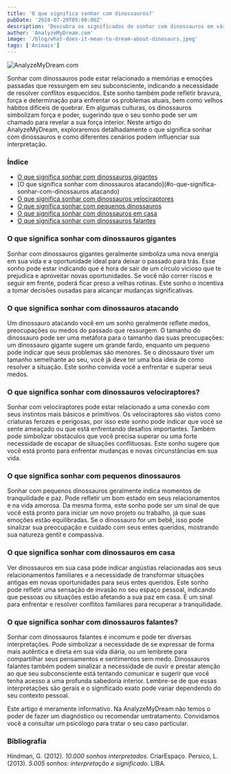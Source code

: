 ```yaml
---
title: 'O que significa sonhar com dinossauros?'
pubDate: '2024-07-29T05:00:00Z'
description: 'Descubra os significados de sonhar com dinossauros em vários contextos, desde dinossauros gigantes até dinossauros falantes. Saiba o que seu subconsciente pode estar lhe comunicando.'
author: 'AnalyzeMyDream.com'
image: '/blog/what-does-it-mean-to-dream-about-dinosaurs.jpeg'
tags: ['Animais']
---
```


![AnalyzeMyDream.com](/blog/what-does-it-mean-to-dream-about-dinosaurs.jpeg)

Sonhar com dinossauros pode estar relacionado a memórias e emoções passadas que ressurgem em seu subconsciente, indicando a necessidade de resolver conflitos esquecidos. Este sonho também pode refletir bravura, força e determinação para enfrentar os problemas atuais, bem como velhos hábitos difíceis de quebrar. Em algumas culturas, os dinossauros simbolizam força e poder, sugerindo que o seu sonho pode ser um chamado para revelar a sua força interior. Neste artigo do AnalyzeMyDream, exploraremos detalhadamente o que significa sonhar com dinossauros e como diferentes cenários podem influenciar sua interpretação.

### Índice

- [O que significa sonhar com dinossauros gigantes](#o-que-significa-sonhar-com-dinossauros-gigantes)
- [O que significa sonhar com dinossauros atacando](#o-que-significa-sonhar-com-dinossauros atacando)
- [O que significa sonhar com dinossauros velociraptores](#o-que-significa-sonhar-com-dinossauros-velociraptores)
- [O que significa sonhar com pequenos dinossauros](#o-que-significa-sonhar-com-pequenos-dinossauros)
- [O que significa sonhar com dinossauros em casa](#o-que-significa-sonhar-com-dinossauros-em-casa)
- [O que significa sonhar com dinossauros falantes](#o-que-significa-sonhar-com-dinossauros-falantes)


### O que significa sonhar com dinossauros gigantes

Sonhar com dinossauros gigantes geralmente simboliza uma nova energia em sua vida e a oportunidade ideal para deixar o passado para trás. Esse sonho pode estar indicando que é hora de sair de um círculo vicioso que te prejudica e aproveitar novas oportunidades. Se você não correr riscos e seguir em frente, poderá ficar preso a velhas rotinas. Este sonho o incentiva a tomar decisões ousadas para alcançar mudanças significativas. 

### O que significa sonhar com dinossauros atacando

Um dinossauro atacando você em um sonho geralmente reflete medos, preocupações ou medos do passado que ressurgem. O tamanho do dinossauro pode ser uma metáfora para o tamanho das suas preocupações: um dinossauro gigante sugere um grande fardo, enquanto um pequeno pode indicar que seus problemas são menores. Se o dinossauro tiver um tamanho semelhante ao seu, você já deve ter uma boa ideia de como resolver a situação. Este sonho convida você a enfrentar e superar seus medos. 

### O que significa sonhar com dinossauros velociraptores?

Sonhar com velociraptores pode estar relacionado a uma conexão com seus instintos mais básicos e primitivos. Os velociraptores são vistos como criaturas ferozes e perigosas, por isso este sonho pode indicar que você se sente ameaçado ou que está enfrentando desafios importantes. Também pode simbolizar obstáculos que você precisa superar ou uma forte necessidade de escapar de situações conflituosas. Este sonho sugere que você está pronto para enfrentar mudanças e novas circunstâncias em sua vida.

### O que significa sonhar com pequenos dinossauros

Sonhar com pequenos dinossauros geralmente indica momentos de tranquilidade e paz. Pode refletir um bom estado em seus relacionamentos e na vida amorosa. Da mesma forma, este sonho pode ser um sinal de que você está pronto para iniciar um novo projeto ou trabalho, já que suas emoções estão equilibradas. Se o dinossauro for um bebê, isso pode sinalizar sua preocupação e cuidado com seus entes queridos, mostrando sua natureza gentil e compassiva.

### O que significa sonhar com dinossauros em casa

Ver dinossauros em sua casa pode indicar angústias relacionadas aos seus relacionamentos familiares e a necessidade de transformar situações antigas em novas oportunidades para seus entes queridos. Este sonho pode refletir uma sensação de invasão no seu espaço pessoal, indicando que pessoas ou situações estão afetando a sua paz em casa. É um sinal para enfrentar e resolver conflitos familiares para recuperar a tranquilidade. 

### O que significa sonhar com dinossauros falantes?

Sonhar com dinossauros falantes é incomum e pode ter diversas interpretações. Pode simbolizar a necessidade de se expressar de forma mais autêntica e direta em sua vida diária, ou um lembrete para compartilhar seus pensamentos e sentimentos sem medo. Dinossauros falantes também podem sinalizar a necessidade de ouvir e prestar atenção ao que seu subconsciente está tentando comunicar e sugerir que você tenha acesso a uma profunda sabedoria interior. Lembre-se de que essas interpretações são gerais e o significado exato pode variar dependendo do seu contexto pessoal. 

Este artigo é meramente informativo. Na AnalyzeMyDream não temos o poder de fazer um diagnóstico ou recomendar umtratamento. Convidamos você a consultar um psicólogo para tratar o seu caso particular.

### Bibliografia

Hindman, G. (2012). *10.000 sonhos interpretados*. CriarEspaço. 
Persico, L. (2013). *5.005 sonhos: interpretação e significado*. LIBA.